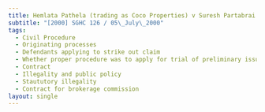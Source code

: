 ```yaml
---
title: Hemlata Pathela (trading as Coco Properties) v Suresh Partabrai and Another
subtitle: "[2000] SGHC 126 / 05\_July\_2000"
tags:
  - Civil Procedure
  - Originating processes
  - Defendants applying to strike out claim
  - Whether proper procedure was to apply for trial of preliminary issue
  - Contract
  - Illegality and public policy
  - Staututory illegality
  - Contract for brokerage commission
layout: single
---
```


